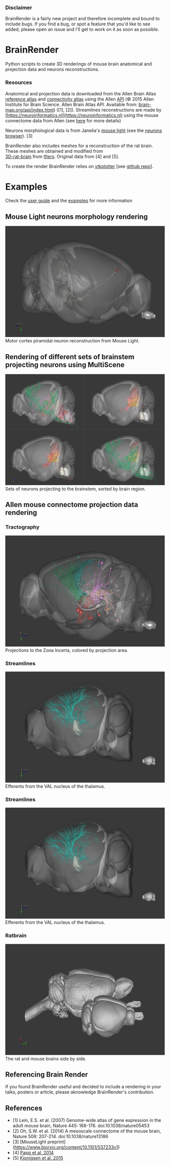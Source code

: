 ### Disclaimer
BrainRender is a fairly new project and therefore incomplete and bound to include bugs.
If you find a bug, or spot a feature that you'd like to see added, please open an issue
and I'll get to work on it as soon as possible. 

# BrainRender
Python scripts to create 3D renderings of mouse brain anatomical and projection data and neurons reconstructions. 

### Resources
Anatomical and projection data is downloaded from the  Allen Brain Atlas [reference atlas](http://atlas.brain-map.org)
and [connectivity atlas](http://connectivity.brain-map.org) using the Allen [API](http://help.brain-map.org/display/api/Allen%2BBrain%2BAtlas%2BAPI)
(© 2015 Allen Institute for Brain Science. Allen Brain Atlas API. Available from: [brain-map.org/api/index.html](brain-map.org/api/index.html)) 
([1], [2]).
Streamlines reconstructions are made by [https://neuroinformatics.nl](https://neuroinformatics.nl) using the mouse connectome data from Allen (see [here](https://neuroinformatics.nl/HBP/allen-connectivity-viewer/streamline-downloader.html) for more details)

Neurons morphological data is from Janelia's [mouse light](https://www.janelia.org/project-team/mouselight) 
(see the [neurons browser](http://ml-neuronbrowser.janelia.org)). [3]

BrainRender also includes meshes for a reconstruction of the rat brain. These meshes are obtained and modified from  
[3D-rat-brain](https://github.com/tfiers/3D-rat-brain) from [tfiers](https://github.com/tfiers). Original 
data from [4] and [5]. 

To create the render BrainRender relies on [vtkplotter](https://vtkplotter.embl.es) [see [github repo](https://github.com/marcomusy/vtkPlotter)].

# Examples
Check the [user guide](UserGuide.md) and the [examples](Examples) for more information

## Mouse Light neurons morphology rendering
<img src="Screenshots/neuron.png" width="600" height="350">
Motor cortex piramidal neuron reconstruction from Mouse Light.

## Rendering of different sets of brainstem projecting neurons using MultiScene
<img src="Screenshots/multiscene_1.png" width="600" height="350">
Sets of neurons projecting to the brainstem, sorted by brain region.

## Allen mouse connectome projection data rendering
### Tractography
<img src="Screenshots/tractography.png" width="600" height="350">
Projections to the Zona Incerta, colored by projection area.

### Streamlines
<img src="Screenshots/streamlines2.png" width="600" height="350">
Efferents from the VAL nucleus of the thalamus.

### Streamlines
<img src="Screenshots/streamlines2.png" width="600" height="350">
Efferents from the VAL nucleus of the thalamus.

### Ratbrain
<img src="Screenshots/ratbrain2.png" width="600" height="350">
The rat and mouse brains side by side. 


## Referencing Brain Render
If you found BrainRender useful and decided to include a rendering in your talks, posters or article, please aknowledge BrainRender's contribution.


## References
* [1] Lein, E.S. et al. (2007) Genome-wide atlas of gene expression in the adult mouse brain, Nature 445: 168-176. doi:10.1038/nature05453
* [2] Oh, S.W. et al. (2014) A mesoscale connectome of the mouse brain, Nature 508: 207-214. doi:10.1038/nature13186
* [3] [MouseLight preprint] (https://www.biorxiv.org/content/10.1101/537233v1)
* [4] [Papp et al. 2014](https://www.sciencedirect.com/science/article/pii/S1053811914002419)
* [5] [Kjonigsen et al. 2015](https://www.sciencedirect.com/science/article/pii/S105381191500004X)
